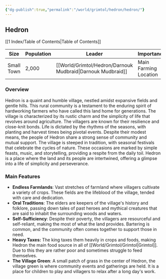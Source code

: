 ```yaml
---
{"dg-publish":true,"permalink":"/world/grimtol/hedron/hedron/"}
---
```


## Hedron
[[1 Index/Table of Contents\|Table of Contents]]

| Size       | Population | Leader               | Importance            | Location    |
| ---------- | ---------- | -------------------- | --------------------- | ----------- |
| Small Town | 2,000      | [[World/Grimtol/Hedron/Darnouk Mudbraid\|Darnouk Mudbraid]] | Main Farming Location | [[World/Grimtol/Grimtol\|Grimtol]] |
### Overview
Hedron is a quaint and humble village, nestled amidst expansive fields and gentle hills. This rural community is a testament to the enduring spirit of hardworking farmers who have called this land home for generations. The village is characterized by its rustic charm and the simplicity of life that revolves around agriculture. The villagers are known for their resilience and close-knit bonds. Life is dictated by the rhythms of the seasons, with planting and harvest times being pivotal events. Despite their modest means, the people of Hedron share a strong sense of community and mutual support. The village is steeped in tradition, with seasonal festivals that celebrate the cycles of nature. These occasions are marked by simple feasts, music, and storytelling, providing a respite from the daily toil. Hedron is a place where the land and its people are intertwined, offering a glimpse into a life of simplicity and perseverance. 

### Main Features
- **Endless Farmlands**: Vast stretches of farmland where villagers cultivate a variety of crops. These fields are the lifeblood of the village, tended with care and dedication.
- **Oral Traditions**: The elders are keepers of the village's history and folklore, passing down tales of past heroes and mythical creatures that are said to inhabit the surrounding woods and waters.
- **Self-Sufficiency**: Despite their poverty, the villagers are resourceful and self-reliant, making the most of what the land provides. Bartering is common, and the community often comes together to support those in need.
- **Heavy Taxes:** The king taxes them heavily in crops and foods, making Hedron the main food source in all of [[World/Grimtol/Grimtol\|Grimtol]]. Due to this they are rather poor and sometimes struggle to feed themselves.
- **The Village Green**: A small patch of grass in the center of Hedron, the village green is where community events and gatherings are held. It is a place for children to play and villagers to relax after a long day's work. 